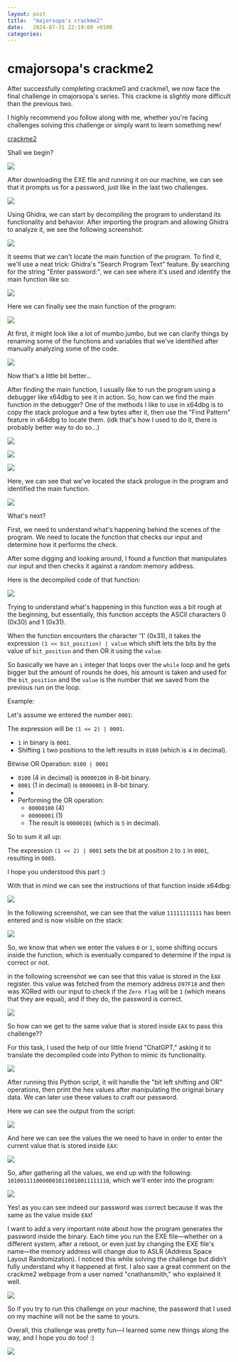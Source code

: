 ```yaml
---
layout: post
title:  "majorsopa's crackme2"
date:   2024-07-31 22:19:00 +0100
categories:
---
```


# cmajorsopa's crackme2

After successfully completing crackme0 and crackme1, we now face the final challenge in cmajorsopa's series. This crackme is slightly more difficult than the previous two.

I highly recommend you follow along with me, whether you're facing challenges solving this challenge or simply want to learn something new!

[crackme2](https://crackmes.one/crackme/6620ffbacddae72ae250c9c8)

Shall we begin?

![](https://media0.giphy.com/media/v1.Y2lkPTc5MGI3NjExOWN6c3JoOHh1a29xZXo1ZmFwY3dqcjNwY25ha2pvOWZkZW1tejBiOSZlcD12MV9pbnRlcm5hbF9naWZfYnlfaWQmY3Q9Zw/26CalmkpfFU3io3yU/giphy.webp)

After downloading the EXE file and running it on our machine, we can see that it prompts us for a password, just like in the last two challenges.

![](https://i.postimg.cc/1zzxRSnJ/image.png)

Using Ghidra, we can start by decompiling the program to understand its functionality and behavior. After importing the program and allowing Ghidra to analyze it, we see the following screenshot:

![](https://i.postimg.cc/y8M9s1bz/image.png)

It seems that we can't locate the main function of the program.
To find it, we'll use a neat trick: Ghidra's "Search Program Text" feature. By searching for the string "Enter password:", we can see where it's used and identify the main function like so:

![](https://i.postimg.cc/WtRjtyLt/image.png)

Here we can finally see the main function of the program:

![](https://i.postimg.cc/W1vFHWF2/image.png)

At first, it might look like a lot of mumbo jumbo, but we can clarify things by renaming some of the functions and variables that we've identified after manually analyzing some of the code.

![](https://i.postimg.cc/d0XJz3H8/image.png)

Now that's a little bit better...

After finding the main function, I usually like to run the program using a debugger like x64dbg to see it in action. So, how can we find the main function in the debugger? One of the methods I like to use in x64dbg is to copy the stack prologue and a few bytes after it, then use the "Find Pattern" feature in x64dbg to locate them. (idk that's how I used to do it, there is probably better way to do so...)

![](https://i.postimg.cc/T3kpkRr6/image.png)

![](https://i.postimg.cc/PfmJgbmK/image.png)

![](https://i.postimg.cc/X7LJJV1C/image.png)

Here, we can see that we've located the stack prologue in the program and identified the main function.

![](https://i.postimg.cc/MHDWvD5S/image.png)

What's next? 

First, we need to understand what's happening behind the scenes of the program. We need to locate the function that checks our input and determine how it performs the check.

After some digging and looking around, I found a function that manipulates our input and then checks it against a random memory address.

Here is the decompiled code of that function:

![](https://i.postimg.cc/14hp3yvT/image.png)

Trying to understand what's happening in this function was a bit rough at the beginning, but essentially, this function accepts the ASCII characters 0 (0x30) and 1 (0x31). 

When the function encounters the character '1' (0x31), it takes the expression `(1 << bit_position) | value`  which shift lets the bits by the value of `bit_position` and then OR it using the `value`.

So basically we have an `i` integer that loops over the `while` loop and he gets bigger but the amount of rounds he does, his amount is taken and used for the  `bit_position` and the `value` is the number that we saved from the previous run on the loop.

Example:

Let's assume we entered the number `0001`:

The expression will be  `(1 << 2) | 0001`.
   - `1` in binary is `0001`.
   - Shifting `1` two positions to the left results in `0100` (which is `4` in decimal).

Bitwise OR Operation: `0100 | 0001`
   - `0100` (4 in decimal) is `00000100` in 8-bit binary.
   - `0001` (1 in decimal) is `00000001` in 8-bit binary.
   - 
   - Performing the OR operation:
     - `00000100` (4)
     - `00000001` (1)
     - The result is `00000101` (which is `5` in decimal).

So to sum it all up:

The expression `(1 << 2) | 0001` sets the bit at position `2` to `1` in `0001`, resulting in `0005`.

I hope you understood this part :)

With that in mind we can see the instructions of that function inside x64dbg:

![](https://i.postimg.cc/hPKSdHHR/image.png)

In the following screenshot, we can see that the value `11111111111` has been entered and is now visible on the stack:

![](https://i.postimg.cc/V6j8SRgN/image.png)

So, we know that when we enter the values `0` or `1`, some shifting occurs inside the function, which is eventually compared to determine if the input is correct or not.

in the following screenshot we can see that this value is stored in the `EAX` register. this value was fetched from the memory address `D97F18` and then was XORed with our input to check if the `Zero Flag` will be `1` (which means that they are equal), and if they do, the password is correct.

![](https://i.postimg.cc/cJR9w5pP/image.png)

So how can we get to the same value that is stored inside `EAX` to pass this challenge??

For this task, I used the help of our little friend "ChatGPT," asking it to translate the decompiled code into Python to mimic its functionality.

![](https://i.postimg.cc/fLFwkwS2/image.png)

After running this Python script, it will handle the "bit left shifting and OR" operations, then print the hex values after manipulating the original binary data. We can later use these values to craft our password.


Here we can see the output from the script:

![](https://i.postimg.cc/brtqtKQz/image.png)

And here we can see the values the we need to have in order to enter the current value that is stored inside `EAX`:

![](https://i.postimg.cc/gcXhsjs0/image.png)

So, after gathering all the values, we end up with the following: `10100111100000010110010011111110`, which we'll enter into the program:

![](https://i.postimg.cc/mDcPmpQn/image.png)

Yes! as you can see indeed our password was correct because it was the same as the value inside `EAX`!

I want to add a very important note about how the program generates the password inside the binary. Each time you run the EXE file—whether on a different system, after a reboot, or even just by changing the EXE file's name—the memory address will change due to ASLR (Address Space Layout Randomization). I noticed this while solving the challenge but didn’t fully understand why it happened at first. I also saw a great comment on the crackme2 webpage from a user named "cnathansmith," who explained it well.

![](https://i.postimg.cc/brxN57dm/image.png)

So if you try to run this challenge on your machine, the password that I used on my machine will not be the same to yours.

Overall, this challenge was pretty fun—I learned some new things along the way, and I hope you do too! :)

![](https://media4.giphy.com/media/v1.Y2lkPTc5MGI3NjExaGN0aGNldGY4aGIzdHBicXY2c2JrdTlrbGhzaDZrNXQyazVzdmdsOCZlcD12MV9pbnRlcm5hbF9naWZfYnlfaWQmY3Q9Zw/xT5LMHxhOfscxPfIfm/giphy.webp)
